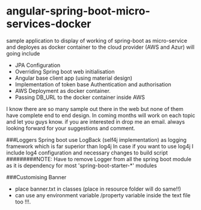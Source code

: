 # angular-spring-boot-micro-services-docker
sample application to display of working of spring-boot as micro-service and deployes as docker container to the cloud provider (AWS and Azur)
will going include
- JPA Configuration
- Overriding Spring boot web initialisation
- Angular base client app (using material design)
- Implementation  of token base Authentication and authorisation
- AWS Deployment as docker container.
- Passing DB_URL to the docker container inside AWS 

I know there are so many sample out there in the web but none of them have complete end to end design.
In coming months will work on each topic and let you guys know. if you are interested in drop me an email.
always looking forward for your suggestions and comment. 


###Loggers
Spring boot use LogBack (self4j implementation) as logging framework which is far superior than log4j
In case if you want to use log4j I include log4 configuration and necessary changes to build script
#########NOTE:
Have to remove Logger from all the spring boot module as it is dependency for most 'spring-boot-starter-*' modules

###Customising Banner

- place banner.txt in classes (place in resource folder will do same!!)
- can use any environment variable /property variable inside the text file too !!!.